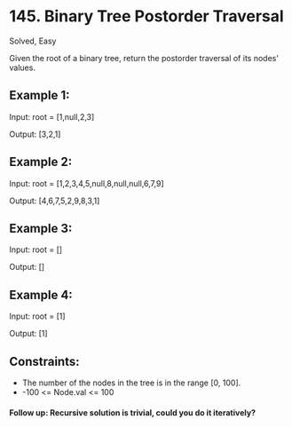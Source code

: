 # 145. Binary Tree Postorder Traversal
Solved, Easy

Given the root of a binary tree, return the postorder traversal of its nodes' values.  

 

Example 1:
----
Input: root = [1,null,2,3]  

Output: [3,2,1]  


Example 2:
----
Input: root = [1,2,3,4,5,null,8,null,null,6,7,9]  

Output: [4,6,7,5,2,9,8,3,1]  



Example 3:
----
Input: root = []  

Output: []  

Example 4:
----
Input: root = [1]  

Output: [1]  

 

Constraints:
---
* The number of the nodes in the tree is in the range [0, 100].
* -100 <= Node.val <= 100
 

#### Follow up: Recursive solution is trivial, could you do it iteratively?
